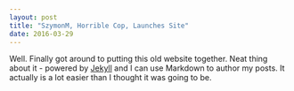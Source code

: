 ```yaml
---
layout: post
title: "SzymonM, Horrible Cop, Launches Site"
date: 2016-03-29
---
```


Well. Finally got around to putting this old website together. Neat thing about it - powered by [Jekyll](http://jekyllrb.com) and I can use Markdown to author my posts. It actually is a lot easier than I thought it was going to be.
